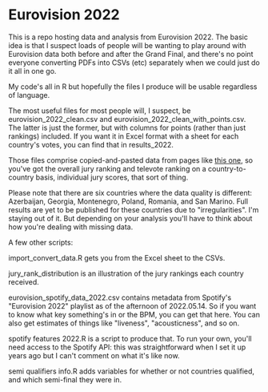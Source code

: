 # Eurovision 2022

This is a repo hosting data and analysis from Eurovision 2022. The basic idea is that I suspect loads of people will be wanting to play around with Eurovision data both before and after the Grand Final, and there's no point everyone converting PDFs into CSVs (etc) separately when we could just do it all in one go.

My code's all in R but hopefully the files I produce will be usable regardless of language.

The most useful files for most people will, I suspect, be eurovision_2022_clean.csv and eurovision_2022_clean_with_points.csv. The latter is just the former, but with columns for points (rather than just rankings) included. If you want it in Excel format with a sheet for each country's votes, you can find that in results_2022.

Those files comprise copied-and-pasted data from pages like [this one](https://eurovision.tv/event/turin-2022/grand-final/results/albania), so you've got the overall jury ranking and televote ranking on a country-to-country basis, individual jury scores, that sort of thing.

Please note that there are six countries where the data quality is different: Azerbaijan, Georgia, Montenegro, Poland, Romania, and San Marino. Full results are yet to be published for these countries due to "irregularities". I'm staying out of it. But depending on your analysis you'll have to think about how you're dealing with missing data.

A few other scripts:

import_convert_data.R gets you from the Excel sheet to the CSVs. 

jury_rank_distribution is an illustration of the jury rankings each country received.

eurovision_spotify_data_2022.csv contains metadata from Spotify's "Eurovision 2022" playlist as of the afternoon of 2022.05.14. So if you want to know what key something's in or the BPM, you can get that here. You can also get estimates of things like "liveness", "acousticness", and so on. 

spotify features 2022.R is a script to produce that. To run your own, you'll need access to the Spotify API: this was straightforward when I set it up years ago but I can't comment on what it's like now.

semi qualifiers info.R adds variables for whether or not countries qualified, and which semi-final they were in.
